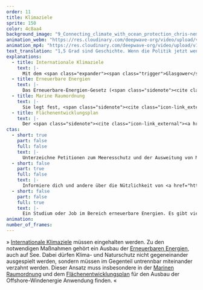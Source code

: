 ```yaml
---
order: 11
title: Klimaziele
sprite: 150
color: 4c8aa4
background_image: "9_Connecting_climate_with_ocean_protection_chris-nemeth-unsplash_shicqf_g37pcc.jpg"
animation_webm: "https://res.cloudinary.com/deepwave-org/video/upload/v1721820822/mo11_s21kvg.webm"
animation_mp4: "https://res.cloudinary.com/deepwave-org/video/upload/v1721820653/mo11_qor7nu.mp4"
text_translation: "1,5 Grad sind Geschichte. Wenn die Politik jetzt wenigstens die 2 Grad schaffen will, muss sie einen der wichtigsten Faktoren mit einbeziehen: die Meere. Und nicht nur, um Windräder da in den Boden zu rammen, wo lebendige Ökosysteme für die Abschwächung der Klimakrise sorgen. Wir dürfen uns mit Klimaschutz nicht den Klimaschutz versauen."
explanations:
  - title: Internationale Klimaziele
    text: |-
      Mit dem <span class="expander"><span class="trigger">Glasgower</span><span class="info">der die Beschlüsse des Pariser Abkommens vervollständigt und nachgeschärft hat</span></span> Klimapakt wurden auf der <span class="expander"><span class="trigger">COP26</span><span class="info">26. Conference of the Parties, die UN-Klimakonferenz 2021</span></span> Vorschriften definiert, um den globalen Temperaturanstieg bis 2030 auf 1,5 Grad zu begrenzen. Das war das erste Mal in der Geschichte, dass sich fast alle Länder der Welt darauf einigen konnten, dass sie die Erderhitzung gemeinsam aufhalten müssen. Allerdings: Wenn ein Vertrag “völkerrechtlich bindend” ist, wäre es schon schön gewesen, wenn die Einhaltung auch tatsächlich einklagbar wäre. Es handelt sich dabei aber lediglich um eine völkerrechtlich bindende freiwillige <span class="expander"><span class="trigger">Selbstverpflichtung.</span><span class="info">wie ein junger Greis, ein schwarzer Schimmel</span></span> Obwohl seitdem viel passiert ist, das ohne das Abkommen nicht passiert wäre, <span class="sidenote"><cite class="icon-link_external"><a href="https://climateactiontracker.org/global/cat-thermometer/" target="_blank" rel="noopener">"The CAT Thermomenter" / Climate Action Tracker</a></cite><span>genug ist es bei Weitem nicht.</span></span> So wie die Klimapläne der aktuellen Bundesregierung ein “Setzen, sechs” verdient haben. Was auch das Bundesverfassungsgericht so sah, als es 2021 das Klimaschutzgesetz der Regierung <span class="expander"><span class="trigger">einkassierte.</span><span class="info">“Die zum Teil noch sehr jungen Beschwerdeführenden sind durch die angegriffenen Bestimmungen aber in ihren Freiheitsrechten verletzt. Die Vorschriften verschieben hohe Emissionsminderungslasten unumkehrbar auf Zeiträume nach 2030.”, <a href="https://www.bundesverfassungsgericht.de/SharedDocs/Pressemitteilungen/DE/2021/bvg21-031.html" target="_blank">sagt es</a>.</span></span>
  - title: Erneuerbare Energien
    text: |-
      Das Erneuerbare-Energien-Gesetz (<span class="sidenote"><cite class="icon-link_external"><a href="https://www.gesetze-im-internet.de/eeg_2014/index.html" target="_blank" rel="noopener">Gesetz für den Ausbau erneuerbarer Energien / Bundesministerium für Justiz</a></cite><span>EEG</span></span>) will die Gewinnung von Strom mit <span class="expander"><span class="trigger">erneuerbaren Energien</span><span class="info">im menschlichen Zeithorizont unerschöpflich oder schnell erneuerbar im Gegensatz zu den fossilen</span></span> fördern. Grundsätzlich gut. In Bezug auf die Meere gibt es allerdings ein großes, alles anderes als einfaches ABER: 70 Gigawatt. So viel Energie soll mit Offshore-Windkraft <span class="expander"><span class="trigger">bis 2050</span><span class="info">laut Windenergie-auf-See-Gesetz (WindSeeG), Teil des <span class="sidenote"><cite class="icon-link_external"><a href="https://www.gesetze-im-internet.de/eeg_2014/index.html" target="_blank" rel="noopener">Gesetz für den Ausbau erneuerbarer Energien / Bundesministerium für Justiz</a></cite><span>EEG</span></span></span></span> erzeugt werden, nur zu welchem <span class="expander"><span class="trigger">Preis?</span><span class="info">Extremlärm duch die Rammung beim Aufbau, Dauerlärm im Betrieb, Kabeltrassen, Freigeben von gespeichertem CO2 im Sediment beim Auf- und Abbau, Meerwassererwärmung und Verwirbelungen, Service-Verkehr, Ressourcenverbrauch ohne Recycling, Seevögelproblematik und und und</span></span>
  - title: Marine Raumordnung
    text: |-
      Sie legt fest, <span class="sidenote"><cite class="icon-link_external"><a href="https://www.youtube.com/watch?v=sJBQduMQuyU" target="_blank" rel="noopener">Erklärvideo zur Marinen Raumordnung (BEVOR die MRO verabschiedet wurde)</a></cite><span>wer wann und wo auf See was</span></span> machen darf, also wo zum Beispiel Schiffe fahren und Rohstoffe abgebaut werden dürfen. Die aktuell gültigen <span class="sidenote"><cite class="icon-image"><a href="https://www.bsh.de/DE/PUBLIKATIONEN/_Anlagen/Downloads/Offshore/Raumordnungskarten/7007-1-Raumordnungsplan-Kartenteil-Nordsee.pdf;jsessionid=D2BCC9884CEF5D6493E53A7D5AAE46F9.live11291?__blob=publicationFile&v=6" target="_blank" rel="noopener">Raumordnungsplan für die deutsche AWZ in der Nordsee / BSH</a></cite><span>Meeresraumordnungspläne</span></span> erfüllen jedoch alles andere als ihre Funktion, ein “wirkungsvolles begleitendes Instrument für den Meeresnaturschutz” zu sein, wie es das <span class="sidenote"><cite class="icon-link_external"><a href="https://www.bmuv.de/themen/naturschutz-artenvielfalt/naturschutz-biologische-vielfalt/meeresnaturschutz/marine-raumordnung-und-meeresnaturschutz" target="_blank" rel="noopener">Übersicht über "Instrumente und Aufgaben der Meeresraumordnung aus Sicht des Meeresnaturschutzes" / BMUV</a></cite><span>BMUV</span></span> nahelegt, sondern hier stehen (wieder einmal) die wirtschaftlichen Interessen über denen des <span class="sidenote"><cite class="icon-link_external"><a href="https://www.youtube.com/watch?v=E9p7ISpNGKM" target="_blank" rel="noopener">Ein Schritt in die richtige Richtung könnten Sensitivitätsanalysen wie diese in Schweden sein</a></cite><span>Meeresschutzes</span></span>.
  - title: Flächenentwicklungsplan
    text: |-
      Der <span class="sidenote"><cite class="icon-link_external"><a href="https://www.bsh.de/DE/THEMEN/Offshore/Meeresfachplanung/Flaechenentwicklungsplan/_Anlagen/Downloads/FEP_2023_1/Flaechenentwicklungsplan_2023.html" target="_blank" rel="noopener">Flächenentwicklungsplan 2023 für die deutsche Nordsee und Ostsee / BSH</a></cite><span>FEP</span></span> legt die konkreten Flächen in der Nord- und Ostsee fest, die für <span class="expander"><span class="trigger">Offshore-Windenergieanlagen</span><span class="info">selbst da, wo die Windräder selbst nicht in Schutzgebieten stehen, kann es sein, dass der Wartungsverkehr durch solche brettert</span></span> und - nicht zu vergessen! - ihre <span class="expander"><span class="trigger">Netzanbindung</span><span class="info">irgendwie muss der Strom ja an Land, also müssen Kabel, viele Kabel, auf dem Meeresboden verlegt werden, die <a href="https://www.bfn.de/seekabel#anchor-4035" target="_blank">Auswirkungen</a> z.B. auf das Verhalten von Wanderfischarten, die sich an Magnetfeldern orientieren, haben können</span></span> genutzt werden sollen, inklusive Zeitplan für den Ausbau.
ctas:
  - short: true
    part: false
    full: false
    text: |-
      Unterzeichne Petitionen zum Meeresschutz und der Ausweitung von Meeresschutzgebieten, zum Beispiel diese <a href="https://eu.patagonia.com/de/de/eu-marine-protected-areas.html" target="_blank">hier von Patagonia</a>.
  - short: false
    part: true
    full: false
    text: |-
      Informiere dich und andere über die Nützlichkeit von <a href="https://octogroup.org/do-mpas-matter-for-climate-change-mitigation-and-adaptation/" target="_blank">effektiv geschützten Meeresschutzgebieten (MPA’s)</a>.
  - short: false
    part: false
    full: true
    text: |-
      Ein Studium oder Job im Bereich erneuerbare Energien. Es gibt vielfältige Möglichkeiten mit Zukunftsperspektive.
animation:
number_of_frames:
---
```


» [Internationale Klimaziele](# "Internationale Klimaziele") müssen eingehalten werden. Zu den notwendigen Maßnahmen gehört ein Ausbau der [Erneuerbaren Energien](# "Erneuerbare Energien"), auch auf See. Dabei dürfen Klima- und Naturschutz nicht gegeneinander ausgespielt werden, sondern müssen im Gegenteil untrennbar miteinander verzahnt werden. Dieser Ansatz muss insbesondere in der [Marinen Raumordnung](# "Marine Raumordnung") und dem [Flächenentwicklungsplan](# "Flächenentwicklungsplan") für den Ausbau der Offshore-Windenergie Anwendung finden. «
